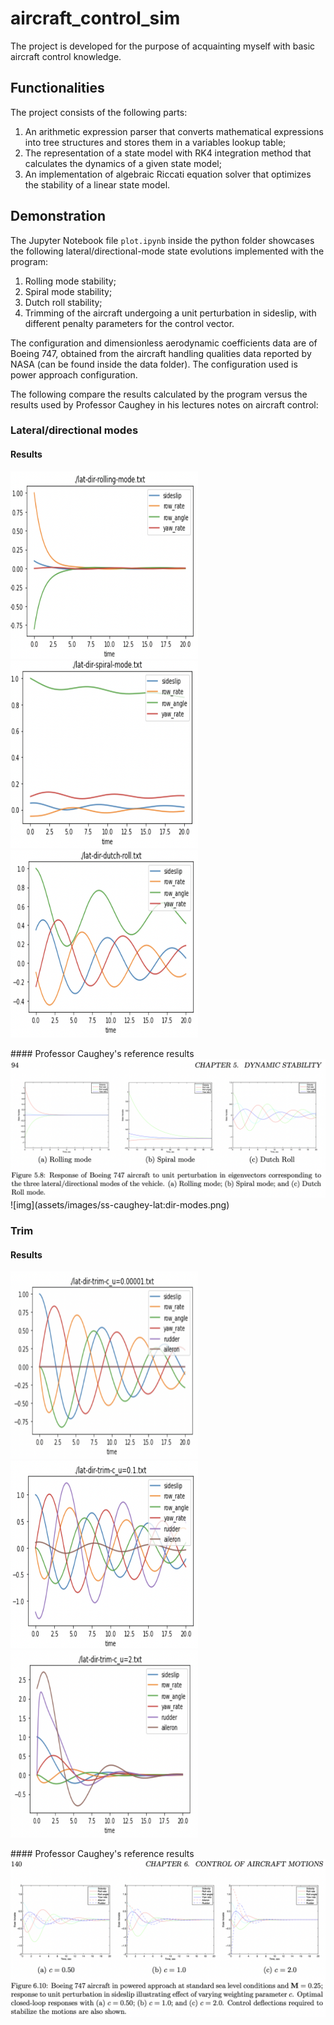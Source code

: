 # aircraft_control_sim

 The project is developed for the purpose of acquainting myself with basic aircraft control knowledge.
 
 ## Functionalities
 
 The project consists of the following parts:
 1. An arithmetic expression parser that converts mathematical expressions into tree structures and stores them in a variables lookup table;
 2. The representation of a state model with RK4 integration method that calculates the dynamics of a given state model;
 3. An implementation of algebraic Riccati equation solver that optimizes the stability of a linear state model.

## Demonstration

The Jupyter Notebook file `plot.ipynb` inside the python folder showcases the following lateral/directional-mode state evolutions implemented with the program:
1. Rolling mode stability;
2. Spiral mode stability;
3. Dutch roll stability;
4. Trimming of the aircraft undergoing a unit perturbation in sideslip, with different penalty parameters for the control vector.

The configuration and dimensionless aerodynamic coefficients data are of Boeing 747, obtained from the aircraft handling qualities data reported by NASA (can be found inside the data folder). The configuration used is power approach configuration.

The following compare the results calculated by the program versus the results used by Professor Caughey in his lectures notes on aircraft control:

### Lateral/directional modes
#### Results
<p float="left">
 <img src="https://github.com/liu550/aircraft_control_sim/blob/main/assets/images/ss-rolling-mode.png" width="300" height="300">
 <img src="https://github.com/liu550/aircraft_control_sim/blob/main/assets/images/ss-spiral-mode.png" width="300" height="300">
 <img src="https://github.com/liu550/aircraft_control_sim/blob/main/assets/images/ss-dutch-roll.png" width="300" height="300">
</p>
#### Professor Caughey's reference results
<img src="https://github.com/liu550/aircraft_control_sim/blob/main/assets/images/ss-caughey-lat:dir-modes.png">
![img](assets/images/ss-caughey-lat:dir-modes.png)

### Trim
#### Results
<p float="left">
 <img src="https://github.com/liu550/aircraft_control_sim/blob/main/assets/images/ss-trim-c_u=0.00001.png" width="300" height="300">
 <img src="https://github.com/liu550/aircraft_control_sim/blob/main/assets/images/ss-trim-c_u=0.1.png" width="300" height="300">
 <img src="https://github.com/liu550/aircraft_control_sim/blob/main/assets/images/ss-trim-c_u=2.png" width="300" height="300">
</p>
#### Professor Caughey's reference results
<img src="https://github.com/liu550/aircraft_control_sim/blob/main/assets/images/ss-caughey-lat:dir-trim.png">
